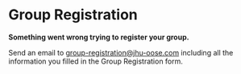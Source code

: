 # Group Registration

**Something went wrong trying to register your group.**

Send an email to <group-registration@jhu-oose.com> including all the information you filled in the Group Registration form.
